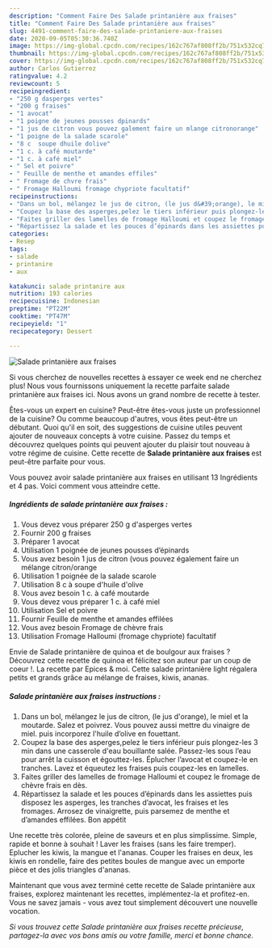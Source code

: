 ```yaml
---
description: "Comment Faire Des Salade printanière aux fraises"
title: "Comment Faire Des Salade printanière aux fraises"
slug: 4491-comment-faire-des-salade-printaniere-aux-fraises
date: 2020-09-05T05:30:36.740Z
image: https://img-global.cpcdn.com/recipes/162c767af808ff2b/751x532cq70/salade-printaniere-aux-fraises-photo-principale-de-la-recette.jpg
thumbnail: https://img-global.cpcdn.com/recipes/162c767af808ff2b/751x532cq70/salade-printaniere-aux-fraises-photo-principale-de-la-recette.jpg
cover: https://img-global.cpcdn.com/recipes/162c767af808ff2b/751x532cq70/salade-printaniere-aux-fraises-photo-principale-de-la-recette.jpg
author: Carlos Gutierrez
ratingvalue: 4.2
reviewcount: 5
recipeingredient:
- "250 g dasperges vertes"
- "200 g fraises"
- "1 avocat"
- "1 poigne de jeunes pousses dpinards"
- "1 jus de citron vous pouvez galement faire un mlange citronorange"
- "1 poigne de la salade scarole"
- "8 c  soupe dhuile dolive"
- "1 c. à café moutarde"
- "1 c. à café miel"
- " Sel et poivre"
- " Feuille de menthe et amandes effiles"
- " Fromage de chvre frais"
- " Fromage Halloumi fromage chypriote facultatif"
recipeinstructions:
- "Dans un bol, mélangez le jus de citron, (le jus d&#39;orange), le miel et la moutarde. Salez et poivrez. Vous pouvez aussi mettre du vinaigre de miel. puis incorporez l&#39;huile d’olive en fouettant."
- "Coupez la base des asperges,pelez le tiers inférieur puis plongez-les 3 min dans une casserole d&#39;eau bouillante salée. Passez-les sous l’eau pour arrêt la cuisson et égouttez-les. Éplucher l’avocat et coupez-le en tranches. Lavez et équeutez les fraises puis coupez-les en lamelles."
- "Faites griller des lamelles de fromage Halloumi et coupez le fromage de chèvre frais en dès."
- "Répartissez la salade et les pouces d’épinards dans les assiettes puis disposez les asperges, les tranches d’avocat, les fraises et les fromages. Arrosez de vinaigrette, puis parsemez de menthe et d’amandes effilées. Bon appétit"
categories:
- Resep
tags:
- salade
- printanire
- aux

katakunci: salade printanire aux 
nutrition: 193 calories
recipecuisine: Indonesian
preptime: "PT22M"
cooktime: "PT47M"
recipeyield: "1"
recipecategory: Dessert

---
```



![Salade printanière aux fraises](https://img-global.cpcdn.com/recipes/162c767af808ff2b/751x532cq70/salade-printaniere-aux-fraises-photo-principale-de-la-recette.jpg)

Si vous cherchez de nouvelles recettes à essayer ce week end ne cherchez plus! Nous vous fournissons uniquement la recette parfaite salade printanière aux fraises ici. Nous avons un grand nombre de recette à tester.

Êtes-vous un expert en cuisine? Peut-être êtes-vous juste un professionnel de la cuisine? Ou comme beaucoup d'autres, vous êtes peut-être un débutant. Quoi qu'il en soit, des suggestions de cuisine utiles peuvent ajouter de nouveaux concepts à votre cuisine. Passez du temps et découvrez quelques points qui peuvent ajouter du plaisir tout nouveau à votre régime de cuisine. Cette recette de <strong> Salade printanière aux fraises </strong> est peut-être parfaite pour vous.

<!--inarticleads1-->

Vous pouvez avoir salade printanière aux fraises en utilisant 13 Ingrédients et 4 pas. Voici comment vous atteindre cette.

##### Ingrédients de salade printanière aux fraises :

1. Vous devez vous préparer 250 g d&#39;asperges vertes
1. Fournir 200 g fraises
1. Préparer 1 avocat
1. Utilisation 1 poignée de jeunes pousses d’épinards
1. Vous avez besoin 1 jus de citron (vous pouvez également faire un mélange citron/orange
1. Utilisation 1 poignée de la salade scarole
1. Utilisation 8 c à soupe d&#39;huile d&#39;olive
1. Vous avez besoin 1 c. à café moutarde
1. Vous devez vous préparer 1 c. à café miel
1. Utilisation  Sel et poivre
1. Fournir  Feuille de menthe et amandes effilées
1. Vous avez besoin  Fromage de chèvre frais
1. Utilisation  Fromage Halloumi (fromage chypriote) facultatif


Envie de Salade printanière de quinoa et de boulgour aux fraises ? Découvrez cette recette de quinoa et félicitez son auteur par un coup de coeur !. La recette par Epices &amp; moi. Cette salade printanière light régalera petits et grands grâce au mélange de fraises, kiwis, ananas. 

<!--inarticleads2-->

##### Salade printanière aux fraises instructions :

1. Dans un bol, mélangez le jus de citron, (le jus d&#39;orange), le miel et la moutarde. Salez et poivrez. Vous pouvez aussi mettre du vinaigre de miel. puis incorporez l&#39;huile d’olive en fouettant.
1. Coupez la base des asperges,pelez le tiers inférieur puis plongez-les 3 min dans une casserole d&#39;eau bouillante salée. Passez-les sous l’eau pour arrêt la cuisson et égouttez-les. Éplucher l’avocat et coupez-le en tranches. Lavez et équeutez les fraises puis coupez-les en lamelles.
1. Faites griller des lamelles de fromage Halloumi et coupez le fromage de chèvre frais en dès.
1. Répartissez la salade et les pouces d’épinards dans les assiettes puis disposez les asperges, les tranches d’avocat, les fraises et les fromages. Arrosez de vinaigrette, puis parsemez de menthe et d’amandes effilées. Bon appétit


Une recette très colorée, pleine de saveurs et en plus simplissime. Simple, rapide et bonne à souhait ! Laver les fraises (sans les faire tremper). Eplucher les kiwis, la mangue et l&#39;ananas. Couper les fraises en deux, les kiwis en rondelle, faire des petites boules de mangue avec un emporte pièce et des jolis triangles d&#39;ananas. 

<!--inarticleads1-->

<p>
Maintenant que vous avez terminé cette recette de Salade printanière aux fraises, explorez maintenant les recettes, implémentez-la et profitez-en. Vous ne savez jamais - vous avez tout simplement découvert une nouvelle vocation.
</p>

<p>
<i>Si vous trouvez cette Salade printanière aux fraises recette précieuse, partagez-la avec vos bons amis ou votre famille, merci et bonne chance.</i>
</p>
